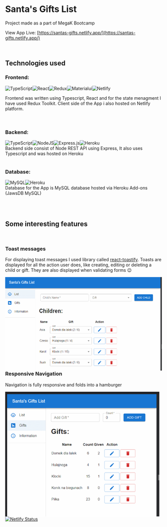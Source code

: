 # Santa's Gifts List

Project made as a part of MegaK Bootcamp

View App Live: [https://santas-gifts.netlify.app/](https://santas-gifts.netlify.app/)

<br/>

## Technologies used

### Frontend:

![TypeScript](https://img.shields.io/badge/typescript-%23007ACC.svg?style=for-the-badge&logo=typescript&logoColor=white)![React](https://img.shields.io/badge/react-%2320232a.svg?style=for-the-badge&logo=react&logoColor=%2361DAFB)![Redux](https://img.shields.io/badge/redux-%23593d88.svg?style=for-the-badge&logo=redux&logoColor=white)![Materialui](https://img.shields.io/badge/Material%20UI-007FFF?style=for-the-badge&logo=mui&logoColor=white)![Netlify](https://img.shields.io/badge/netlify-%23000000.svg?style=for-the-badge&logo=netlify&logoColor=#00C7B7) <br/>

Frontend was written using Typescript, React and for the state menagment I have used Redux Toolkit. Client side of the
App i also hosted on Netlify platform. <br/>
<br/><br/>

### Backend:

![TypeScript](https://img.shields.io/badge/typescript-%23007ACC.svg?style=for-the-badge&logo=typescript&logoColor=white)![NodeJS](https://img.shields.io/badge/node.js-6DA55F?style=for-the-badge&logo=node.js&logoColor=white)![Express.js](https://img.shields.io/badge/express.js-%23404d59.svg?style=for-the-badge&logo=express&logoColor=%2361DAFB)![Heroku](https://img.shields.io/badge/heroku-%23430098.svg?style=for-the-badge&logo=heroku&logoColor=white)<br/>
Backend side consist of Node REST API using Express, It also uses Typescript and was hosted on Heroku
<br/><br/>

### Database:

![MySQL](https://img.shields.io/badge/mysql-%2300f.svg?style=for-the-badge&logo=mysql&logoColor=white)![Heroku](https://img.shields.io/badge/heroku-%23430098.svg?style=for-the-badge&logo=heroku&logoColor=white)<br/>
Database for the App is MySQL database hosted via Heroku Add-ons (JawsDB MySQL)

<br/><br/>

## Some interesting features

<br/>

### Toast messages

For displaying toast messages I used library called [react-toastify](https://github.com/fkhadra/react-toastify). Toasts
are displayed for all the action user does, like creating, editing or deleting a child or gift. They are also displayed
when validating forms 😉

<img src="https://github.com/Kinetic639/megak_lista_mikolaja/blob/main/client/public/img/miniatures%20for%20readme/form_validation.gif?raw=true" align="left" height="300" width="" />

<br/> <br/><br/> <br/><br/> <br/><br/> <br/><br/> <br/><br/> <br/><br/> 

### Responsive Navigation

Navigation is fully responsive and folds into a hamburger

<img src="https://github.com/Kinetic639/megak_lista_mikolaja/blob/main/client/public/img/miniatures%20for%20readme/responsive_nav.gif?raw=true" align="left" height="400" width="" />

<br /><br/> <br/>
<br/> <br/><br/> <br/><br/> <br/><br/> <br/><br/> <br/><br/> <br/><br/> <br/><br/> <br/>
[![Netlify Status](https://api.netlify.com/api/v1/badges/9e9ae1e7-c2a4-444b-8a9a-88358a59f08c/deploy-status)](https://app.netlify.com/sites/santas-gifts/deploys)
